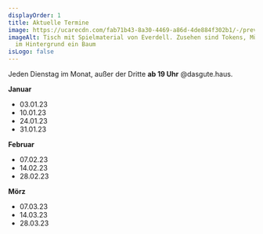 ```yaml
---
displayOrder: 1
title: Aktuelle Termine
image: https://ucarecdn.com/fab71b43-8a30-4469-a86d-4de884f302b1/-/preview/-/enhance/63/
imageAlt: Tisch mit Spielmaterial von Everdell. Zusehen sind Tokens, Münzen und
  im Hintergrund ein Baum
isLogo: false
---
```

Jeden Dienstag im Monat, außer der Dritte **ab 19 Uhr** @dasgute.haus.

**Januar**

* 03.01.23
* 10.01.23
* 24.01.23
* 31.01.23

**Februar**

* 07.02.23
* 14.02.23
* 28.02.23

**Mörz**

* 07.03.23
* 14.03.23
* 28.03.23